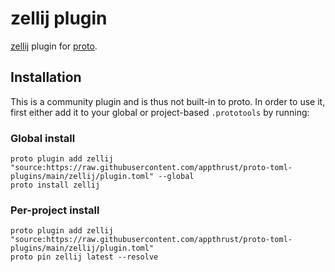 # zellij plugin

[zellij](https://zellij.dev) plugin for [proto](https://github.com/moonrepo/proto).

## Installation

This is a community plugin and is thus not built-in to proto. In order to use it, first either add it to your global or project-based `.prototools` by running:

### Global install

```shell
proto plugin add zellij "source:https://raw.githubusercontent.com/appthrust/proto-toml-plugins/main/zellij/plugin.toml" --global
proto install zellij
```

### Per-project install

```shell
proto plugin add zellij "source:https://raw.githubusercontent.com/appthrust/proto-toml-plugins/main/zellij/plugin.toml"
proto pin zellij latest --resolve
```

